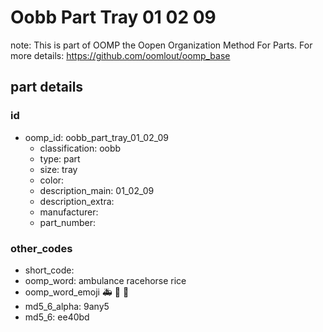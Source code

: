 # Oobb Part Tray 01 02 09  

note: This is part of OOMP the Oopen Organization Method For Parts. For more details: https://github.com/oomlout/oomp_base

##  part details





### id
* oomp_id: oobb_part_tray_01_02_09
  * classification: oobb
  * type: part
  * size: tray
  * color: 
  * description_main: 01_02_09
  * description_extra: 
  * manufacturer: 
  * part_number: 

### other_codes
* short_code: 
* oomp_word: ambulance racehorse rice
* oomp_word_emoji :ambulance: :racehorse: :rice:
* md5_6_alpha: 9any5
* md5_6: ee40bd